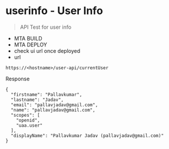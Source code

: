 # userinfo - User Info
> API Test for user info
- MTA BUILD 
- MTA DEPLOY
- check ui url once deployed 
- url
```
https://<hostname>/user-api/currentUser
```  
Response

```
{
  "firstname": "Pallavkumar",
  "lastname": "Jadav",
  "email": "pallavjadav@gmail.com",
  "name": "pallavjadav@gmail.com",
  "scopes": [
    "openid",
    "uaa.user"
  ],
  "displayName": "Pallavkumar Jadav (pallavjadav@gmail.com)"
}
```
  
